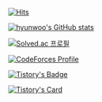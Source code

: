 [![Hits](https://hits.seeyoufarm.com/api/count/incr/badge.svg?url=https%3A%2F%2Fgithub.com%2FJ-nowcow&count_bg=%2344DAE8&title_bg=%23555555&icon=&icon_color=%23E7E7E7&title=hits&edge_flat=false)](https://hits.seeyoufarm.com)

[![hyunwoo's GitHub stats](https://github-readme-stats.vercel.app/api?username=j-nowcow&count_private=true&show_icons=true&theme=vue-dark)](https://github.com/j-nowcow/github-readme-stats)

[![Solved.ac
프로필](http://mazassumnida.wtf/api/v2/generate_badge?boj=changhw)](https://solved.ac/changhw)

[![CodeForces Profile](https://cf.leed.at?id=now_cow)](https://codeforces.com/profile/now_cow)

[![Tistory's Badge](https://github-readme-tistory-card.vercel.app/api/badge?name=now-cow&theme={santorini})](https://github.com/loosie/github-readme-tistory-card)

[![Tistory's Card](https://github-readme-tistory-card.vercel.app/api?name={now-cow}&postId={defualt})](https://github.com/loosie/github-readme-tistory-card)
